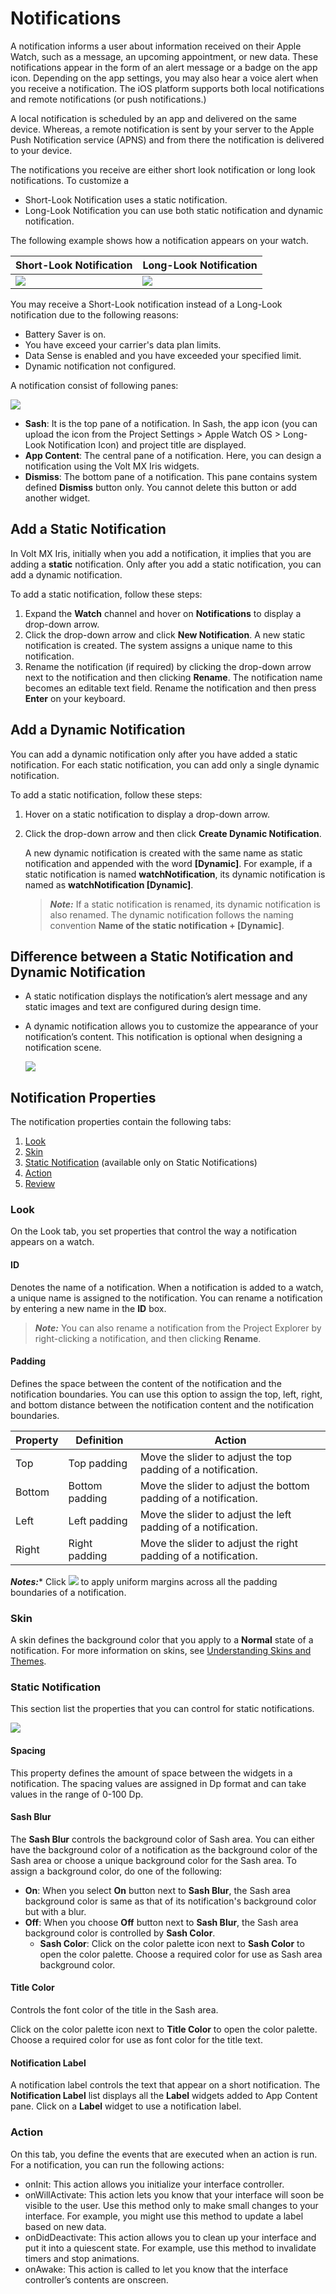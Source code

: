                          


Notifications
=============

A notification informs a user about information received on their Apple Watch, such as a message, an upcoming appointment, or new data. These notifications appear in the form of an alert message or a badge on the app icon. Depending on the app settings, you may also hear a voice alert when you receive a notification. The iOS platform supports both local notifications and remote notifications (or push notifications.)

A local notification is scheduled by an app and delivered on the same device. Whereas, a remote notification is sent by your server to the Apple Push Notification service (APNS) and from there the notification is delivered to your device.

The notifications you receive are either short look notification or long look notifications. To customize a

*   Short-Look Notification uses a static notification.
*   Long-Look Notification you can use both static notification and dynamic notification.

The following example shows how a notification appears on your watch.

  
| Short-Look Notification | Long-Look Notification |
| --- | --- |
| ![](Resources/Images/Watch/Notification/Short_look_notification.png) | ![](Resources/Images/Watch/Notification/Long_look_notification.png) |

You may receive a Short-Look notification instead of a Long-Look notification due to the following reasons:

*   Battery Saver is on.
*   You have exceed your carrier's data plan limits.
*   Data Sense is enabled and you have exceeded your specified limit.
*   Dynamic notification not configured.

A notification consist of following panes:

![](Resources/Images/Watch/Notification/notification.png)

*   **Sash**: It is the top pane of a notification. In Sash, the app icon (you can upload the icon from the Project Settings > Apple Watch OS > Long-Look Notification Icon) and project title are displayed.
*   **App Content**: The central pane of a notification. Here, you can design a notification using the Volt MX Iris widgets.
*   **Dismiss**: The bottom pane of a notification. This pane contains system defined **Dismiss** button only. You cannot delete this button or add another widget.

Add a Static Notification
-------------------------

In Volt MX Iris, initially when you add a notification, it implies that you are adding a **static** notification. Only after you add a static notification, you can add a dynamic notification.

To add a static notification, follow these steps:

1.  Expand the **Watch** channel and hover on **Notifications** to display a drop-down arrow.
2.  Click the drop-down arrow and click **New Notification**. A new static notification is created. The system assigns a unique name to this notification.
3.  Rename the notification (if required) by clicking the drop-down arrow next to the notification and then clicking **Rename**. The notification name becomes an editable text field. Rename the notification and then press **Enter** on your keyboard.

Add a Dynamic Notification
--------------------------

You can add a dynamic notification only after you have added a static notification. For each static notification, you can add only a single dynamic notification.

To add a static notification, follow these steps:

1.  Hover on a static notification to display a drop-down arrow.
2.  Click the drop-down arrow and then click **Create Dynamic Notification**.
    
    A new dynamic notification is created with the same name as static notification and appended with the word **\[Dynamic\]**. For example, if a static notification is named **watchNotification**, its dynamic notification is named as **watchNotification \[Dynamic\]**.
    
    > **_Note:_** If a static notification is renamed, its dynamic notification is also renamed. The dynamic notification follows the naming convention **Name of the static notification + \[Dynamic\]**.
    

Difference between a Static Notification and Dynamic Notification
-----------------------------------------------------------------

*   A static notification displays the notification’s alert message and any static images and text are configured during design time.
*   A dynamic notification allows you to customize the appearance of your notification’s content. This notification is optional when designing a notification scene.
    
    ![](Resources/Images/Watch/Notification/DiffBetweenStaticAndDynamic.png)
    

Notification Properties
-----------------------

The notification properties contain the following tabs:

1.  [Look](#look)
2.  [Skin](#skin)
3.  [Static Notification](#static-notification) (available only on Static Notifications)
4.  [Action](#action)
5.  [Review](#notification-label)

### Look

On the Look tab, you set properties that control the way a notification appears on a watch.

#### ID

Denotes the name of a notification. When a notification is added to a watch, a unique name is assigned to the notification. You can rename a notification by entering a new name in the **ID** box.

> **_Note:_** You can also rename a notification from the Project Explorer by right-clicking a notification, and then clicking **Rename**.

#### Padding

Defines the space between the content of the notification and the notification boundaries. You can use this option to assign the top, left, right, and bottom distance between the notification content and the notification boundaries.

  
| Property | Definition | Action |
| --- | --- | --- |
| Top | Top padding | Move the slider to adjust the top padding of a notification. |
| Bottom | Bottom padding | Move the slider to adjust the bottom padding of a notification. |
| Left | Left padding | Move the slider to adjust the left padding of a notification. |
| Right | Right padding | Move the slider to adjust the right padding of a notification. |

**_Notes:_***   Click ![](Resources/Images/uniform.png) to apply uniform margins across all the padding boundaries of a notification.

### Skin

A skin defines the background color that you apply to a **Normal** state of a notification. For more information on skins, see [Understanding Skins and Themes](Customizing_the_Look_and_Feel_with_Skins.md).

### Static Notification

This section list the properties that you can control for static notifications.

![](Resources/Images/Watch/Notification/Static_Notifications_PSP.png)

#### Spacing

This property defines the amount of space between the widgets in a notification. The spacing values are assigned in Dp format and can take values in the range of 0-100 Dp.

#### Sash Blur

The **Sash Blur** controls the background color of Sash area. You can either have the background color of a notification as the background color of the Sash area or choose a unique background color for the Sash area. To assign a background color, do one of the following:

*   **On**: When you select **On** button next to **Sash Blur**, the Sash area background color is same as that of its notification's background color but with a blur.
*   **Off**: When you choose **Off** button next to **Sash Blur**, the Sash area background color is controlled by **Sash Color**.
    *   **Sash Color**: Click on the color palette icon next to **Sash Color** to open the color palette. Choose a required color for use as Sash area background color.

#### Title Color

Controls the font color of the title in the Sash area.

Click on the color palette icon next to **Title Color** to open the color palette. Choose a required color for use as font color for the title text.

#### Notification Label

A notification label controls the text that appear on a short notification. The **Notification Label** list displays all the **Label** widgets added to App Content pane. Click on a **Label** widget to use a notification label.

### Action

On this tab, you define the events that are executed when an action is run. For a notification, you can run the following actions:

*   onInit: This action allows you initialize your interface controller.
*   onWillActivate: This action lets you know that your interface will soon be visible to the user. Use this method only to make small changes to your interface. For example, you might use this method to update a label based on new data.
*   onDidDeactivate: This action allows you to clean up your interface and put it into a quiescent state. For example, use this method to invalidate timers and stop animations.
*   onAwake: This action is called to let you know that the interface controller’s contents are onscreen.
